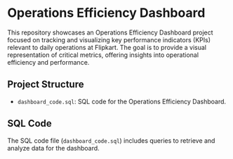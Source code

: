 # Operations Efficiency Dashboard

This repository showcases an Operations Efficiency Dashboard project focused on tracking and visualizing key performance indicators (KPIs) relevant to daily operations at Flipkart. The goal is to provide a visual representation of critical metrics, offering insights into operational efficiency and performance.

## Project Structure

- `dashboard_code.sql`: SQL code for the Operations Efficiency Dashboard.

## SQL Code

The SQL code file (`dashboard_code.sql`) includes queries to retrieve and analyze data for the dashboard.

